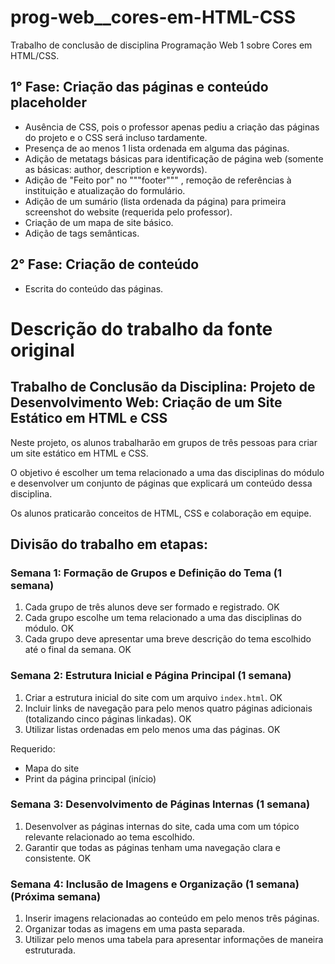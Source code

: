 # prog-web__cores-em-HTML-CSS
Trabalho de conclusão de disciplina Programação Web 1 sobre Cores em HTML/CSS.

## 1° Fase: Criação das páginas e conteúdo placeholder
 - Ausência de CSS, pois o professor apenas pediu a criação das páginas do projeto e o CSS será incluso tardamente.
 - Presença de ao menos 1 lista ordenada em alguma das páginas.
 - Adição de metatags básicas para identificação de página web (somente as básicas: author, description e keywords).
 - Adição de "Feito por" no """footer""" , remoção de referências à instituição e atualização do formulário.
 - Adição de um sumário (lista ordenada da página) para primeira screenshot do website (requerida pelo professor).
 - Criação de um mapa de site básico.
 - Adição de tags semânticas.

## 2° Fase: Criação de conteúdo
 - Escrita do conteúdo das páginas.

# Descrição do trabalho da fonte original

## Trabalho de Conclusão da Disciplina: Projeto de Desenvolvimento Web: Criação de um Site Estático em HTML e CSS
Neste projeto, os alunos trabalharão em grupos de três pessoas para criar um site estático em HTML e CSS.

O objetivo é escolher um tema relacionado a uma das disciplinas do módulo e desenvolver um conjunto de páginas que explicará um conteúdo dessa disciplina.

Os alunos praticarão conceitos de HTML, CSS e colaboração em equipe.

## Divisão do trabalho em etapas:

### Semana 1: Formação de Grupos e Definição do Tema (1 semana)

 1. Cada grupo de três alunos deve ser formado e registrado. OK
 2. Cada grupo escolhe um tema relacionado a uma das disciplinas do módulo. OK
 3. Cada grupo deve apresentar uma breve descrição do tema escolhido até o final da semana. OK

### Semana 2: Estrutura Inicial e Página Principal (1 semana)

 1. Criar a estrutura inicial do site com um arquivo `index.html`. OK
 2. Incluir links de navegação para pelo menos quatro páginas adicionais (totalizando cinco páginas linkadas). OK
 3. Utilizar listas ordenadas em pelo menos uma das páginas. OK

Requerido:
 - Mapa do site
 - Print da página principal (início)

### Semana 3: Desenvolvimento de Páginas Internas (1 semana)

 1. Desenvolver as páginas internas do site, cada uma com um tópico relevante relacionado ao tema escolhido.
 2. Garantir que todas as páginas tenham uma navegação clara e consistente. OK

### Semana 4: Inclusão de Imagens e Organização (1 semana) (Próxima semana)

 1. Inserir imagens relacionadas ao conteúdo em pelo menos três páginas.
 2. Organizar todas as imagens em uma pasta separada.
 3. Utilizar pelo menos uma tabela para apresentar informações de maneira estruturada.